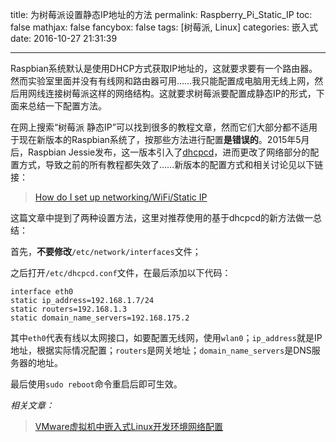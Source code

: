title: 为树莓派设置静态IP地址的方法
permalink: Raspberry_Pi_Static_IP
toc: false
mathjax: false
fancybox: false
tags: [树莓派, Linux]
categories: 嵌入式
date: 2016-10-27 21:31:39

---

Raspbian系统默认是使用DHCP方式获取IP地址的，这就要求要有一个路由器。然而实验室里面并没有有线网和路由器可用……我只能配置成电脑用无线上网，然后用网线连接树莓派这样的网络结构。这就要求树莓派要配置成静态IP的形式，下面来总结一下配置方法。

<!--more-->

在网上搜索“树莓派 静态IP”可以找到很多的教程文章，然而它们大部分都不适用于现在新版本的Raspbian系统了，按那些方法进行配置**是错误的**。2015年5月后，Raspbian Jessie发布，这一版本引入了[dhcpcd](https://wiki.archlinux.org/index.php/dhcpcd)，进而更改了网络部分的配置方式，导致之前的所有教程都失效了……新版本的配置方式和相关讨论见以下链接：

> [How do I set up networking/WiFi/Static IP](http://raspberrypi.stackexchange.com/questions/37920/how-do-i-set-up-networking-wifi-static-ip)

这篇文章中提到了两种设置方法，这里对推荐使用的基于dhcpcd的新方法做一总结：

首先，**不要修改**`/etc/network/interfaces`文件；

之后打开`/etc/dhcpcd.conf`文件，在最后添加以下代码：

```
interface eth0
static ip_address=192.168.1.7/24
static routers=192.168.1.3
static domain_name_servers=192.168.175.2
```

其中`eth0`代表有线以太网接口，如要配置无线网，使用`wlan0`；`ip_address`就是IP地址，根据实际情况配置；`routers`是网关地址；`domain_name_servers`是DNS服务器的地址。

最后使用`sudo reboot`命令重启后即可生效。

*相关文章：*

> [VMware虚拟机中嵌入式Linux开发环境网络配置](/2016/06/25/VMware%E8%99%9A%E6%8B%9F%E6%9C%BA%E4%B8%AD%E5%B5%8C%E5%85%A5%E5%BC%8FLinux%E5%BC%80%E5%8F%91%E7%8E%AF%E5%A2%83%E7%BD%91%E7%BB%9C%E9%85%8D%E7%BD%AE/)



